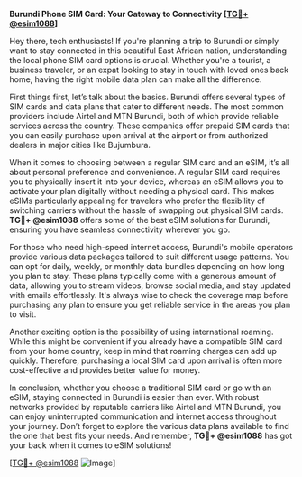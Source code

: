 **Burundi Phone SIM Card: Your Gateway to Connectivity [[TG💪+ @esim1088](https://t.me/s/esim1088)]**

Hey there, tech enthusiasts! If you're planning a trip to Burundi or simply want to stay connected in this beautiful East African nation, understanding the local phone SIM card options is crucial. Whether you're a tourist, a business traveler, or an expat looking to stay in touch with loved ones back home, having the right mobile data plan can make all the difference.

First things first, let’s talk about the basics. Burundi offers several types of SIM cards and data plans that cater to different needs. The most common providers include Airtel and MTN Burundi, both of which provide reliable services across the country. These companies offer prepaid SIM cards that you can easily purchase upon arrival at the airport or from authorized dealers in major cities like Bujumbura. 

When it comes to choosing between a regular SIM card and an eSIM, it’s all about personal preference and convenience. A regular SIM card requires you to physically insert it into your device, whereas an eSIM allows you to activate your plan digitally without needing a physical card. This makes eSIMs particularly appealing for travelers who prefer the flexibility of switching carriers without the hassle of swapping out physical SIM cards. **TG💪+ @esim1088** offers some of the best eSIM solutions for Burundi, ensuring you have seamless connectivity wherever you go.

For those who need high-speed internet access, Burundi's mobile operators provide various data packages tailored to suit different usage patterns. You can opt for daily, weekly, or monthly data bundles depending on how long you plan to stay. These plans typically come with a generous amount of data, allowing you to stream videos, browse social media, and stay updated with emails effortlessly. It's always wise to check the coverage map before purchasing any plan to ensure you get reliable service in the areas you plan to visit.

Another exciting option is the possibility of using international roaming. While this might be convenient if you already have a compatible SIM card from your home country, keep in mind that roaming charges can add up quickly. Therefore, purchasing a local SIM card upon arrival is often more cost-effective and provides better value for money.

In conclusion, whether you choose a traditional SIM card or go with an eSIM, staying connected in Burundi is easier than ever. With robust networks provided by reputable carriers like Airtel and MTN Burundi, you can enjoy uninterrupted communication and internet access throughout your journey. Don’t forget to explore the various data plans available to find the one that best fits your needs. And remember, **TG💪+ @esim1088** has got your back when it comes to eSIM solutions!

[[TG💪+ @esim1088](https://t.me/s/esim1088) ![Image](https://i.postimg.cc/Y0z9fWf4/image.png)]